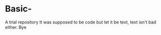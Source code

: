 # Basic-
A trial repository
It was supposed to be code but let it be text, text isn't bad either.
Bye 
